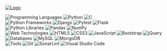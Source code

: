 [![Logo](https://img.shields.io/badge/LinkedIn-0077B5?style=for-the-badge&logo=linkedin&logoColor=white?raw=true)](https://linkedin.com/in/ravindramevada)

![Programming Languages](https://img.shields.io/badge/programming%20languages-20262d.svg?style=for-the-badge&logo=github&logoColor=white) ![Python](https://img.shields.io/badge/python-306998?style=for-the-badge&logo=python&logoColor=white) ![C](https://img.shields.io/badge/C%20(familiar)-00589c.svg?style=for-the-badge&logo=c&logoColor=white) <br>
![Python Frameworks](https://img.shields.io/badge/python%20frameworks-black.svg?style=for-the-badge&logo=github&logoColor=white) ![Django](https://img.shields.io/badge/django-092e20.svg?style=for-the-badge&logo=django&logoColor=white) ![Pytest](https://img.shields.io/badge/Pytest-696969.svg?style=for-the-badge&logo=pytest&logoColor=white) ![Flask](https://img.shields.io/badge/flask%20(familiar)-black.svg?style=for-the-badge&logo=flask&logoColor=white) <br>
![Python Libraries](https://img.shields.io/badge/python%20libraries-black.svg?style=for-the-badge&logo=github&logoColor=white) ![Pandas](https://img.shields.io/badge/pandas-130754.svg?style=for-the-badge&logo=pandas&logoColor=white) ![NumPy](https://img.shields.io/badge/numpy-4d77cf.svg?style=for-the-badge&logo=numpy&logoColor=white) <br>
![Web Technologies](https://img.shields.io/badge/web%20technologies-black.svg?style=for-the-badge&logo=github&logoColor=white) ![HTML5](https://img.shields.io/badge/html5-e34c26.svg?style=for-the-badge&logo=html5&logoColor=white) ![CSS3](https://img.shields.io/badge/css3-264de4.svg?style=for-the-badge&logo=css3&logoColor=white) ![JavaScript](https://img.shields.io/badge/javascript-323330.svg?style=for-the-badge&logo=javascript&logoColor=f0db4f) ![Bootstrap](https://img.shields.io/badge/bootstrap%20(familiar)-563d7c.svg?style=for-the-badge&logo=bootstrap&logoColor=white) ![jQuery](https://img.shields.io/badge/jquery%20(familiar)-0769ad.svg?style=for-the-badge&logo=jquery&logoColor=white) <br>
![Databases](https://img.shields.io/badge/databases-black.svg?style=for-the-badge&logo=github&logoColor=white) ![MySQL](https://img.shields.io/badge/mysql-00758f.svg?style=for-the-badge&logo=mysql&logoColor=white) ![MongoDB](https://img.shields.io/badge/MongoDB-4db33d.svg?style=for-the-badge&logo=mongodb&logoColor=white) <br>
![Tools](https://img.shields.io/badge/tools-black.svg?style=for-the-badge&logo=github&logoColor=white) ![Git](https://img.shields.io/badge/git-f34f29.svg?style=for-the-badge&logo=git&logoColor=white) ![SonarLint](https://img.shields.io/badge/sonarlint-cc1f28.svg?style=for-the-badge&logo=sonarlint&logoColor=white) ![Visual Studio Code](https://img.shields.io/badge/visual%20studio%20code-0078d7.svg?style=for-the-badge&logo=visual-studio-code&logoColor=white)
